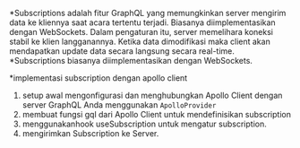 *Subscriptions adalah fitur GraphQL yang memungkinkan server mengirim data ke kliennya saat acara tertentu terjadi. Biasanya diimplementasikan dengan WebSockets. Dalam pengaturan itu, server memelihara koneksi stabil ke klien langganannya. Ketika data dimodifikasi maka client akan mendapatkan update data secara langsung secara real-time.
*Subscriptions biasanya diimplementasikan dengan WebSockets. 

*implementasi subscription dengan apollo client 
1. setup awal mengonfigurasi dan menghubungkan Apollo Client dengan server GraphQL Anda menggunakan `ApolloProvider`
2. membuat fungsi gql dari Apollo Client untuk mendefinisikan subscription 
3. menggunakanhook useSubscription untuk mengatur subscription.
4. mengirimkan Subscription ke Server.